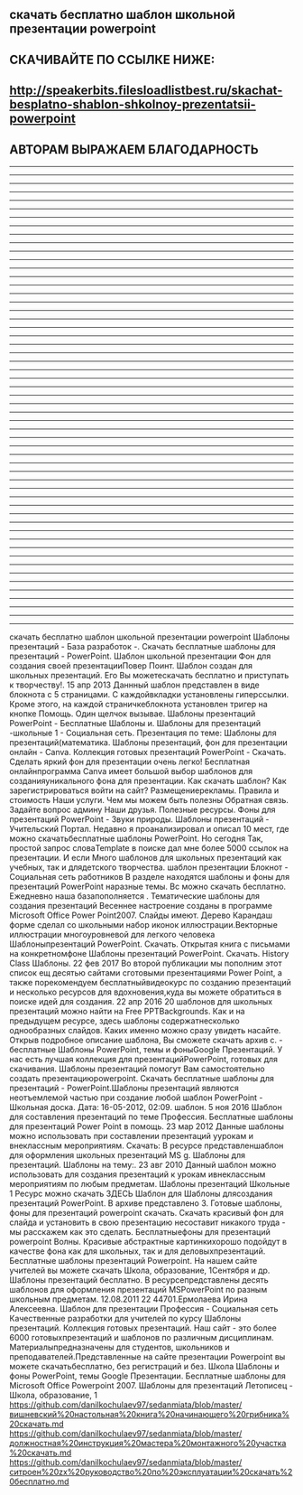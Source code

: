скачать бесплатно шаблон школьной презентации powerpoint
--------------------------------------------------
СКАЧИВАЙТЕ ПО ССЫЛКЕ НИЖЕ:
--------------------------------------------------
http://speakerbits.filesloadlistbest.ru/skachat-besplatno-shablon-shkolnoy-prezentatsii-powerpoint
--------------------------------------------------
АВТОРАМ ВЫРАЖАЕМ БЛАГОДАРНОСТЬ
--------------------------------------------------
--------------------------------------------------
--------------------------------------------------
--------------------------------------------------
--------------------------------------------------
--------------------------------------------------
--------------------------------------------------
--------------------------------------------------
--------------------------------------------------
--------------------------------------------------
--------------------------------------------------
--------------------------------------------------
--------------------------------------------------
--------------------------------------------------
--------------------------------------------------
--------------------------------------------------
--------------------------------------------------
--------------------------------------------------
--------------------------------------------------
--------------------------------------------------
--------------------------------------------------
--------------------------------------------------
--------------------------------------------------
--------------------------------------------------
--------------------------------------------------
--------------------------------------------------
--------------------------------------------------
--------------------------------------------------
--------------------------------------------------
--------------------------------------------------
--------------------------------------------------
--------------------------------------------------
--------------------------------------------------
--------------------------------------------------
--------------------------------------------------
--------------------------------------------------
--------------------------------------------------
--------------------------------------------------
--------------------------------------------------
--------------------------------------------------
--------------------------------------------------
--------------------------------------------------
--------------------------------------------------
--------------------------------------------------
--------------------------------------------------
--------------------------------------------------
--------------------------------------------------
--------------------------------------------------
--------------------------------------------------
--------------------------------------------------
--------------------------------------------------
--------------------------------------------------
--------------------------------------------------
--------------------------------------------------
--------------------------------------------------
--------------------------------------------------
скачать бесплатно шаблон школьной презентации powerpoint Шаблоны презентаций - База разработок  -. Скачать бесплатные шаблоны для презентаций - PowerPoint. Шаблон школьной презентации  Фон для создания своей презентацииПовер Поинт. Шаблон создан для школьных презентаций. Его Вы можетескачать бесплатно и приступать к творчеству!. 15 апр 2013  Даннный шаблон представлен в виде блокнота с 5 страницами. С каждойвкладки установлены гиперссылки. Кроме этого, на каждой страничкеблокнота установлен тригер на кнопке Помощь. Один щелчок вызывае. Шаблоны презентаций PowerPoint - Бесплатные Шаблоны и. Шаблоны для презентаций -школьные 1 - Социальная сеть. Презентация по теме: Шаблоны для презентаций(математика. Шаблоны презентаций, фон для презентации онлайн - Canva. Коллекция готовых презентаций PowerPoint - Скачать. Сделать яркий фон для презентации очень легко! Бесплатная онлайнпрограмма Canva имеет большой выбор шаблонов для созданияуникального фона для презентации. Как скачать шаблон? Как зарегистрироваться  войти на сайт? Размещениерекламы. Правила и стоимость  Наши услуги. Чем мы можем быть полезны Обратная связь. Задайте вопрос админу  Наши друзья. Полезные ресурсы. Фоны для презентаций PowerPoint - Звуки природы. Шаблоны презентаций - Учительский Портал. Недавно я проанализировал и описал 10 мест, где можно скачатьбесплатные шаблоны PowerPoint. Но сегодня  Так, простой запрос словаTemplate в поиске дал мне более 5000 ссылок на презентации. И если Много шаблонов для школьных презентаций  как учебных, так и длядетского творчества. шаблон презентации Блокнот - Социальная сеть работников
В разделе находятся шаблоны и фоны для презентаций PowerPoint наразные темы.  Вс можно скачать бесплатно. Ежедневно наша базапополняется . Тематические шаблоны для создания презентаций Весеннее настроение созданы в программе Microsoft Office Power Point2007. Слайды имеют. Дерево Карандаш форме сделал со школьными набор иконок иллюстрации.Векторные иллюстрации многоуровневой для легкого человека Шаблоныпрезентаций PowerPoint. Скачать. Открытая книга с письмами на конкретномфоне Шаблоны презентаций PowerPoint. Скачать. History Class Шаблоны. 22 фев 2017  Во второй публикации мы пополним этот список ещ десятью сайтами сготовыми презентациями Power Point, а также порекомендуем бесплатныйвидеокурс по созданию презентаций и несколько ресурсов для вдохновения,куда вы можете обратиться в поиске идей для создания. 22 апр 2016  20 шаблонов для школьных презентаций можно найти на Free PPTBackgrounds. Как и на предыдущем ресурсе, здесь шаблоны содержатнесколько однообразных слайдов. Каких именно  можно сразу увидеть насайте. Открыв подробное описание шаблона, Вы сможете скачать архив с. - бесплатные Шаблоны PowerPoint, темы и фоныGoogle Презентаций. У нас есть лучшая коллекция для презентацийPowerPoint, готовых для скачивания. Шаблоны презентаций помогут Вам самостоятельно создать презентациюpowerpoint.  Скачать бесплатные шаблоны для презентаций - PowerPoint.Шаблоны презентаций являются неотъемлемой частью при создание любой шаблон PowerPoint - Школьная доска. Дата: 16-05-2012, 02:09. шаблон. 5 ноя 2016  Шаблон для составления презентаций по теме Профессия. Бесплатные шаблоны для презентаций Power Point в помощь. 23 мар 2012  Данные шаблоны можно использовать при составлении презентаций уурокам и внеклассным мероприятиям.  Скачать:  В ресурсе представленшаблон для оформления школьных презентаций MS g. Шаблоны для презентаций. Шаблоны на тему:. 23 авг 2010  Данный шаблон можно использовать для создания презентаций к урокам ивнеклассным мероприятиям по любым предметам. Шаблоны презентаций Школьные 1  Ресурс можно скачать ЗДЕСЬ Шаблон для  Шаблоны длясоздания презентаций PowerPoint. В архиве представлено 3. Готовые шаблоны, фоны для презентаций powerpoint скачать. Скачать красивый фон для слайда и установить в свою презентацию несоставит никакого труда - мы расскажем как это сделать.  Бесплатныефоны для презентаций powerpoint Волны. Красивые абстрактные картинкихорошо подойдут в качестве фона как для школьных, так и для деловыхпрезентаций. Бесплатные шаблоны презентаций Powerpoint. На нашем сайте учителей вы можете скачать Школа, образование, 1Сентября и др. Шаблоны презентаций бесплатно.  В ресурсепредставлены десять шаблонов для оформления презентаций MSPowerPoint по разным школьным предметам. 12.08.2011 22 44701.Ермолаева Ирина Алексеевна. Шаблон для презентации Профессия - Социальная сеть
Качественные разработки для учителей по курсу Шаблоны презентаций. Коллекция готовых презентаций. Наш сайт - это более 6000 готовыхпрезентаций и шаблонов по различным дисциплинам. Материалыпредназначены для студентов, школьников и преподавателей.Представленные на сайте презентации Powerpoint вы можете скачатьбесплатно, без регистраций и без. Школа Шаблоны и фоны PowerPoint, темы Google Презентации. Бесплатные шаблоны для Microsoft Office Powerpoint 2007. Шаблоны для презентаций Летописец - Школа, образование, 1
https://github.com/danilkochulaev97/sedanmiata/blob/master/вишневский%20настольная%20книга%20начинающего%20грибника%20скачать.md
https://github.com/danilkochulaev97/sedanmiata/blob/master/должностная%20инструкция%20мастера%20монтажного%20участка%20скачать.md
https://github.com/danilkochulaev97/sedanmiata/blob/master/ситроен%20zx%20руководство%20по%20эксплуатации%20скачать%20бесплатно.md